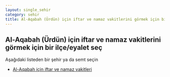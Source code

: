 ```yaml
---
layout: single_sehir
category: sehir
title: Al-Aqabah (Ürdün) için iftar ve namaz vakitlerini görmek için bir ilçe/eyalet seç
---
```



## Al-Aqabah (Ürdün) için iftar ve namaz vakitlerini görmek için bir ilçe/eyalet seç

Aşağıdaki listeden bir şehir ya da semt seçin


* [Al-Aqabah için iftar ve namaz vakitleri](/iftar.html?sehir=Al-Aqabah&ulke=Ürdün&state=Al-Aqabah)
